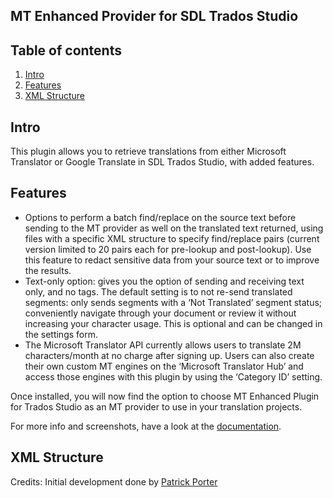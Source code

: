 ## MT Enhanced Provider for SDL Trados Studio

## Table of contents 

1. [Intro](#intro)
2. [Features](#features)
3. [XML Structure](#xml-structure)

## Intro

This plugin allows you to retrieve translations from either Microsoft Translator or Google Translate in SDL Trados Studio, with added features.


## Features

* Options to perform a batch find/replace on the source text before sending to the MT provider as well on the translated text returned, using files with a specific XML structure to specify find/replace pairs (current version limited to 20 pairs each for pre-lookup and post-lookup). Use this feature to redact sensitive data from your source text or to improve the results.
* Text-only option: gives you the option of sending and receiving text only, and no tags.
The default setting is to not re-send translated segments: only sends segments with a ‘Not Translated’ segment status; conveniently navigate through your document or review it without increasing your character usage. This is optional and can be changed in the settings form.
* The Microsoft Translator API currently allows users to translate 2M characters/month at no charge after signing up. Users can also create their own custom MT engines on the ‘Microsoft Translator Hub’ and access those engines with this plugin by using the ‘Category ID’ setting.

Once installed, you will now find the option to choose MT Enhanced Plugin for Trados Studio as an MT provider to use in your translation projects.

For more info and screenshots, have a look at the [documentation](https://web.archive.org/web/20160801113006/http://www.linguisticproductions.com/mtenhancedplugin/doc).

## XML Structure

Credits: Initial development done by [Patrick Porter](https://github.com/patrickporter)
